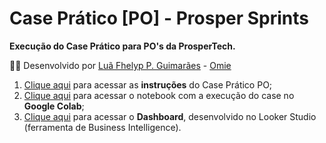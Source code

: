 # Case Prático [PO] - Prosper Sprints

**Execução do Case Prático para PO's da ProsperTech.**

👨‍💻 Desenvolvido por [Luã Fhelyp P. Guimarães](https://www.linkedin.com/in/Fhelyp/) - [Omie](https://www.linkedin.com/company/omie)

1. [Clique aqui](https://fhelyp.notion.site/Case-Pr-tico-PO-1356c89f1f58800a903bec7db36fa91c) para acessar as **instruções** do Case Prático PO;
2. [Clique aqui](https://colab.research.google.com/drive/14t1rvuOuBY-FF4ErKsQtJ8O6zOq_UNNX?usp=sharing) para acessar o notebook com a execução do case no **Google Colab**;
3. [Clique aqui](https://lookerstudio.google.com/reporting/3546ee55-9c2a-4c93-b961-5d5864cae957) para acessar o **Dashboard**, desenvolvido no Looker Studio (ferramenta de Business Intelligence).
